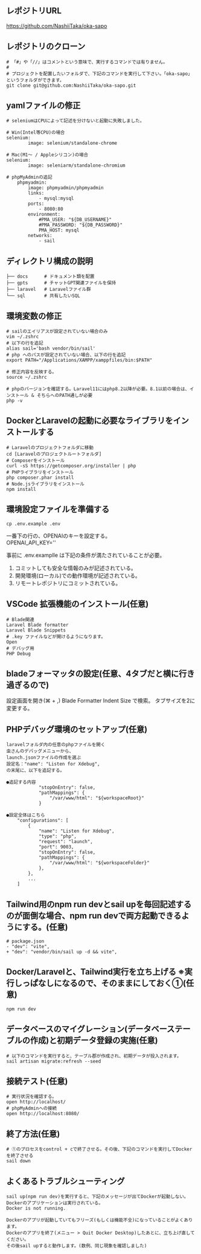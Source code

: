 ## レポジトリURL
https://github.com/NashiiTaka/oka-sapo

## レポジトリのクローン
```
# 「#」や「//」はコメントという意味で、実行するコマンドでは有りません。
#
# プロジェクトを配置したいフォルダで、下記のコマンドを実行して下さい。「oka-sapo」というフォルダができます。
git clone git@github.com:NashiiTaka/oka-sapo.git
```

## yamlファイルの修正
```
# seleniumはCPUによって記述を分けないと起動に失敗しました。

# Win(Intel等CPU)の場合
selenium:
        image: selenium/standalone-chrome

# Mac(M1〜 / Appleシリコン)の場合
selenium:
        image: seleniarm/standalone-chromium

# phpMyAdminの追記
    phpmyadmin:
        image: phpmyadmin/phpmyadmin
        links:
            - mysql:mysql
        ports:
            - 8080:80
        environment:
            #PMA_USER: "${DB_USERNAME}"
            #PMA_PASSWORD: "${DB_PASSWORD}"
            PMA_HOST: mysql
        networks:
            - sail
```

## ディレクトリ構成の説明
```
├── docs      # ドキュメント類を配置
├── gpts      # チャットGPT関連ファイルを保持
├── laravel   # Laravelファイル群
└── sql       # 共有したいSQL
```

## 環境変数の修正
```
# sailのエイリアスが設定されていない場合のみ
vim ~/.zshrc
# 以下の行を追記
alias sail='bash vendor/bin/sail'
# php へのパスが設定されていない場合、以下の行を追記
export PATH="/Applications/XAMPP/xamppfiles/bin:$PATH"

# 修正内容を反映する。
source ~/.zshrc

# phpのバージョンを確認する。Laravel11にはphp8.2以降が必要。8.1以前の場合は、インストール & そちらへのPATH通しが必要
php -v
```

## DockerとLaravelの起動に必要なライブラリをインストールする
```
# Laravelのプロジェクトフォルダに移動
cd [Laravelのプロジェクトルートフォルダ]
# Composerをインストール
curl -sS https://getcomposer.org/installer | php
# PHPライブラリをインストール
php composer.phar install
# Node.jsライブラリをインストール
npm install
```

## 環境設定ファイルを準備する
```
cp .env.example .env
```
一番下の行の、OPENAIのキーを設定する。  
OPENAI_API_KEY=''

事前に .env.examplle は下記の条件が満たされていることが必要。
1. コミットしても安全な情報のみが記述されている。
2. 開発環境(ローカル)での動作環境が記述されている。
3. リモートレポジトリにコミットされている。

## VSCode 拡張機能のインストール(任意)
```
# Blade関連
Laravel Blade formatter
Laravel Blade Snippets
# .key ファイルなどが開けるようになります。
Open
# デバッグ用
PHP Debug
```

## bladeフォーマッタの設定(任意、4タブだと横に行き過ぎるので)
設定画面を開き(⌘ + ,)
Blade Formatter Indent Size
で検索。
タブサイズを2に変更する。

## PHPデバッグ環境のセットアップ(任意)
```
laravelフォルダ内の任意のphpファイルを開く
虫さんのデバッグメニューから、
launch.jsonファイルの作成を選ぶ
設定名："name": "Listen for Xdebug",
の末尾に、以下を追記する。

●追記する内容
            "stopOnEntry": false,
            "pathMappings": {
                "/var/www/html": "${workspaceRoot}"
            }

●設定全体はこちら
    "configurations": [
        {
            "name": "Listen for Xdebug",
            "type": "php",
            "request": "launch",
            "port": 9003,
            "stopOnEntry": false,
            "pathMappings": {
                "/var/www/html": "${workspaceFolder}"
            },
        },
        ...
    ]
```

## Tailwind用のnpm run devとsail upを毎回記述するのが面倒な場合、npm run devで両方起動できるようにする。(任意)
```
# package.json
- "dev": "vite",
+ "dev": "vendor/bin/sail up -d && vite",
```


## Docker/Laravelと、Tailwind実行を立ち上げる ※実行しっぱなしになるので、そのままにしておく①(任意)
```
npm run dev
```

## データベースのマイグレーション(データベーステーブルの作成)と初期データ登録の実施(任意)
```
# 以下のコマンドを実行すると、テーブル郡が作成され、初期データが投入されます。
sail artisan migrate:refresh --seed
```

## 接続テスト(任意)
```
# 実行状況を確認する。
open http://localhost/
# phpMyAdminへの接続
open http://localhost:8080/
```

## 終了方法(任意)
```
# ①のプロセスをcontrol + cで終了させる。その後、下記のコマンドを実行してDockerを終了させる
sail down
```

## よくあるトラブルシューティング
```
sail up(npm run dev)を実行すると、下記のメッセージが出てDockerが起動しない。
Dockerのアプリケーションは実行されている。
Docker is not running.
  
Dockerのアプリが起動していてもフリーズ(もしくは機能不全)になっていることがよくあります。
Dockerのアプリを終了(メニュー > Quit Docker Desktop)したあとに、立ち上げ直してください。
その後sail upすると動作します。(数例、同じ現象を確認しました)
```